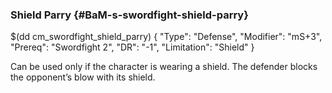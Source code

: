 ### Shield Parry {#BaM-s-swordfight-shield-parry}

$(dd cm_swordfight_shield_parry)
{ "Type": "Defense",
	"Modifier": "mS+3",
	"Prereq": "Swordfight 2",
	"DR": "-1",
	"Limitation": "Shield"
}

Can be used only if the character is wearing a shield. The defender blocks
the opponent’s blow with its shield.
